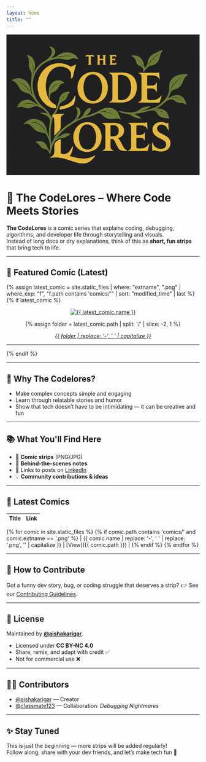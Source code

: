 ```yaml
---
layout: home
title: ""
---
```


<p align="center">
  <img src="assets/logo1.png" width="600" alt="The Codelores Banner"/>
</p>

# 🚀 The CodeLores – Where Code Meets Stories

**The CodeLores** is a comic series that explains coding, debugging, algorithms, and developer life through storytelling and visuals.  
Instead of long docs or dry explanations, think of this as **short, fun strips** that bring tech to life.

---

## 🌟 Featured Comic (Latest)

{% assign latest_comic = site.static_files | where: "extname", ".png" | where_exp: "f", "f.path contains 'comics/'" | sort: "modified_time" | last %}
{% if latest_comic %}
<div align="center">
  <a href="{{ site.baseurl }}{{ latest_comic.path }}">
    <img src="{{ site.baseurl }}{{ latest_comic.path }}" alt="{{ latest_comic.name }}" width="600"/>
  </a>

  {% assign folder = latest_comic.path | split: '/' | slice: -2, 1 %}
  <p>
    <em>
      <a href="{{ site.baseurl }}/comics/{{ folder }}/">
        {{ folder | replace: '-', ' ' | capitalize }}
      </a>
    </em>
  </p>
  <hr/>
</div>
{% endif %}




---

## 🌟 Why The Codelores?
- Make complex concepts simple and engaging  
- Learn through relatable stories and humor  
- Show that tech doesn’t have to be intimidating — it can be creative and fun  

---

## 📚 What You'll Find Here
- 🎨 **Comic strips** (PNG/JPG)  
- 📝 **Behind-the-scenes notes**  
- 🔗 Links to posts on [LinkedIn](https://www.linkedin.com/in/aisha-karigar/)  
- 💡 **Community contributions & ideas**  

---

## 📢 Latest Comics

| Title | Link |
|-------|------|
{% for comic in site.static_files %}
{% if comic.path contains 'comics/' and comic.extname == '.png' %}
| {{ comic.name | replace: '-', ' ' | replace: '.png', '' | capitalize }} | [View]({{ comic.path }}) |
{% endif %}
{% endfor %}

---

## 🤝 How to Contribute
Got a funny dev story, bug, or coding struggle that deserves a strip? 👉 See our [Contributing Guidelines](CONTRIBUTING.md).  

---

## 📜 License
Maintained by **[@aishakarigar](https://github.com/aishakarigar)**.  
- Licensed under **CC BY-NC 4.0**  
- Share, remix, and adapt with credit ✅  
- Not for commercial use ❌  

---

## 👩‍💻 Contributors
- [@aishakarigar](https://github.com/aishakarigar) — Creator  
- [@classmate123](https://github.com/classmate123) — Collaboration: *Debugging Nightmares*  

---

## ✨ Stay Tuned
This is just the beginning — more strips will be added regularly!  
Follow along, share with your dev friends, and let’s make tech fun 🚀  
